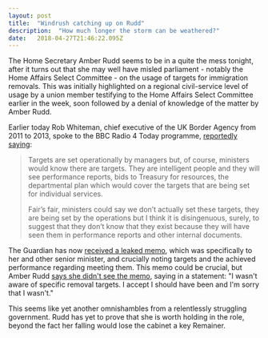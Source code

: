 ```yaml
---
layout: post 
title:  "Windrush catching up on Rudd" 
description:  "How much longer the storm can be weathered?" 
date:   2018-04-27T21:46:22.095Z 
---
```


The Home Secretary Amber Rudd seems to be in a quite the mess tonight, after it turns out that she may well have misled parliament - notably the Home Affairs Select Committee - on the usage of targets for immigration removals. This was initially highlighted on a regional civil-service level of usage by a union member testifying to the Home Affairs Select Committee earlier in the week, soon followed by a denial of knowledge of the matter by Amber Rudd.

Earlier today Rob Whiteman, chief executive of the UK Border Agency from 2011 to 2013, spoke to the BBC Radio 4 Today programme, [reportedly saying](https://www.theguardian.com/politics/blog/live/2018/apr/27/thick-skinned-trump-will-definitely-visit-london-despite-protests-says-us-ambassador-politics-live?page=with:block-5ae2e6b3e4b05b151652ad25#block-5ae2e6b3e4b05b151652ad25):

> Targets are set operationally by managers but, of course, ministers would know there are targets. They are intelligent people and they will see performance reports, bids to Treasury for resources, the departmental plan which would cover the targets that are being set for individual services.
>  
> Fair’s fair, ministers could say we don’t actually set these targets, they are being set by the operations but I think it is disingenuous, surely, to suggest that they don’t know that they exist because they will have seen them in performance reports and other internal documents.

The Guardian has now [received a leaked memo](https://www.theguardian.com/politics/2018/apr/27/amber-rudd-was-told-about-migrant-removal-targets-leak-reveals), which was specifically to her and other senior minister, and crucially noting targets and the achieved performance regarding meeting them. This memo could be crucial, but Amber Rudd [says she didn't see the memo](https://news.sky.com/story/amber-rudd-says-sorry-for-being-unaware-of-immigration-targets-memo-11349446), saying in a statement: "I wasn't aware of specific removal targets. I accept I should have been and I'm sorry that I wasn't."

This seems like yet another omnishambles from a relentlessly struggling government. Rudd has yet to prove that she is worth holding in the role, beyond the fact her falling would lose the cabinet a key Remainer.